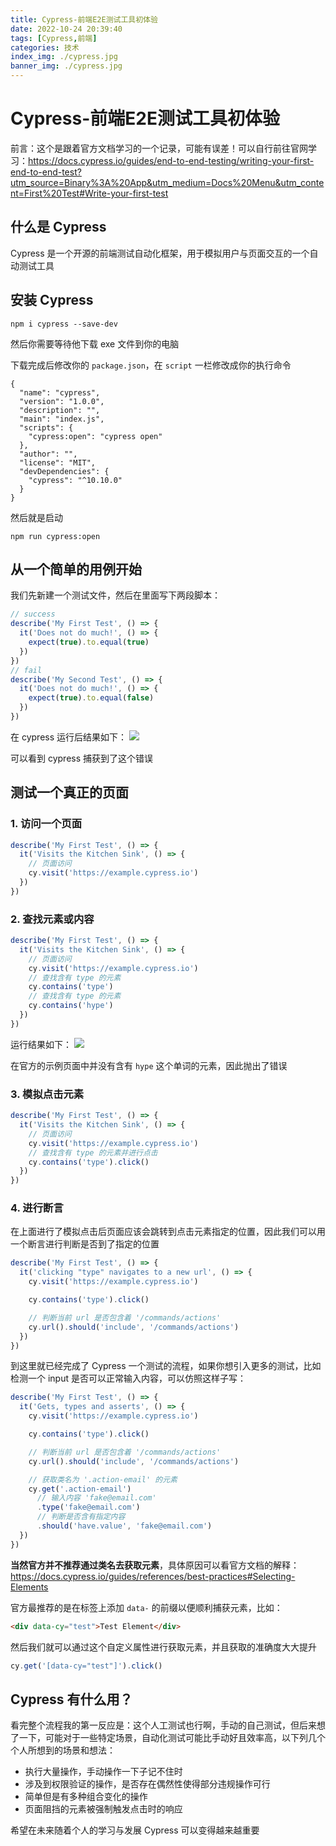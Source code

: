 ```yaml
---
title: Cypress-前端E2E测试工具初体验
date: 2022-10-24 20:39:40
tags: [Cypress,前端]
categories: 技术
index_img: ./cypress.jpg
banner_img: ./cypress.jpg
---
```


# Cypress-前端E2E测试工具初体验

前言：这个是跟着官方文档学习的一个记录，可能有误差！可以自行前往官网学习：https://docs.cypress.io/guides/end-to-end-testing/writing-your-first-end-to-end-test?utm_source=Binary%3A%20App&utm_medium=Docs%20Menu&utm_content=First%20Test#Write-your-first-test

## 什么是 Cypress

Cypress 是一个开源的前端测试自动化框架，用于模拟用户与页面交互的一个自动测试工具

## 安装 Cypress

```
npm i cypress --save-dev
```

然后你需要等待他下载 exe 文件到你的电脑

下载完成后修改你的 `package.json`，在 `script` 一栏修改成你的执行命令

```
{
  "name": "cypress",
  "version": "1.0.0",
  "description": "",
  "main": "index.js",
  "scripts": {
    "cypress:open": "cypress open"
  },
  "author": "",
  "license": "MIT",
  "devDependencies": {
    "cypress": "^10.10.0"
  }
}
```

然后就是启动

```
npm run cypress:open
```

## 从一个简单的用例开始

我们先新建一个测试文件，然后在里面写下两段脚本：

```js
// success
describe('My First Test', () => {
  it('Does not do much!', () => {
    expect(true).to.equal(true)
  })
})
// fail
describe('My Second Test', () => {
  it('Does not do much!', () => {
    expect(true).to.equal(false)
  })
})
```

在 cypress 运行后结果如下：
![](/src/content/blog/Cypress-前端E2E测试工具初体验/1.jpg)

可以看到 cypress 捕获到了这个错误

## 测试一个真正的页面

### 1. 访问一个页面

```js
describe('My First Test', () => {
  it('Visits the Kitchen Sink', () => {
    // 页面访问
    cy.visit('https://example.cypress.io')
  })
})
```

### 2. 查找元素或内容

```js
describe('My First Test', () => {
  it('Visits the Kitchen Sink', () => {
    // 页面访问
    cy.visit('https://example.cypress.io')
    // 查找含有 type 的元素
    cy.contains('type')
    // 查找含有 type 的元素
    cy.contains('hype')
  })
})
```

运行结果如下：
![](/src/content/blog/Cypress-前端E2E测试工具初体验/2.jpg)

在官方的示例页面中并没有含有 `hype` 这个单词的元素，因此抛出了错误

### 3. 模拟点击元素

```js
describe('My First Test', () => {
  it('Visits the Kitchen Sink', () => {
    // 页面访问
    cy.visit('https://example.cypress.io')
    // 查找含有 type 的元素并进行点击
    cy.contains('type').click()
  })
})
```

### 4. 进行断言

在上面进行了模拟点击后页面应该会跳转到点击元素指定的位置，因此我们可以用一个断言进行判断是否到了指定的位置

```js
describe('My First Test', () => {
  it('clicking "type" navigates to a new url', () => {
    cy.visit('https://example.cypress.io')

    cy.contains('type').click()

    // 判断当前 url 是否包含着 '/commands/actions'
    cy.url().should('include', '/commands/actions')
  })
})
```

到这里就已经完成了 Cypress 一个测试的流程，如果你想引入更多的测试，比如检测一个 input 是否可以正常输入内容，可以仿照这样子写：

```js
describe('My First Test', () => {
  it('Gets, types and asserts', () => {
    cy.visit('https://example.cypress.io')

    cy.contains('type').click()

    // 判断当前 url 是否包含着 '/commands/actions'
    cy.url().should('include', '/commands/actions')

    // 获取类名为 '.action-email' 的元素
    cy.get('.action-email')
      // 输入内容 'fake@email.com'
      .type('fake@email.com')
      // 判断是否含有指定内容
      .should('have.value', 'fake@email.com')
  })
})
```

**当然官方并不推荐通过类名去获取元素**，具体原因可以看官方文档的解释：https://docs.cypress.io/guides/references/best-practices#Selecting-Elements

官方最推荐的是在标签上添加 `data-` 的前缀以便顺利捕获元素，比如：

```html
<div data-cy="test">Test Element</div>
```

然后我们就可以通过这个自定义属性进行获取元素，并且获取的准确度大大提升
```js
cy.get('[data-cy="test"]').click()
```

## Cypress 有什么用？

看完整个流程我的第一反应是：这个人工测试也行啊，手动的自己测试，但后来想了一下，可能对于一些特定场景，自动化测试可能比手动好且效率高，以下列几个个人所想到的场景和想法：

- 执行大量操作，手动操作一下子记不住时
- 涉及到权限验证的操作，是否存在偶然性使得部分违规操作可行
- 简单但是有多种组合变化的操作
- 页面阻挡的元素被强制触发点击时的响应

希望在未来随着个人的学习与发展 Cypress 可以变得越来越重要